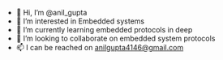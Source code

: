- 👋 Hi, I’m @anil_gupta
- 👀 I’m interested in Embedded systems
- 🌱 I’m currently learning embedded protocols in deep
- 💞️ I’m looking to collaborate on embedded system protocols
- 📫 I can be reached on anilgupta4146@gmail.com

<!---
anilgupta4146/anilgupta4146 is a ✨ special ✨ repository because its `README.md` (this file) appears on your GitHub profile.
You can click the Preview link to take a look at your changes.
--->
